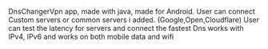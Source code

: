 DnsChangerVpn app, made with java, made for Android.
User can connect Custom servers or common servers i added. (Google,Open,Cloudflare)
User can test the latency for servers and connect the fastest
Dns works with IPv4, IPv6 and works on both mobile data and wifi
